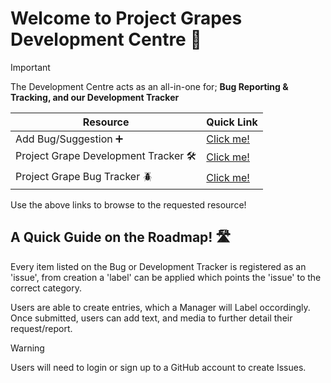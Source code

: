 # Welcome to Project Grapes Development Centre 🤖
> [!IMPORTANT]
> The Development Centre acts as an all-in-one for; **Bug Reporting & Tracking, and our Development Tracker**

| Resource    | Quick Link |
| --------    | ------- |
| Add Bug/Suggestion ➕    | [Click me!](https://github.com/DansHubNetwork/Roadmap/issues)    |
| Project Grape Development Tracker 🛠️     | [Click me!](https://github.com/users/DansHubNetwork/projects/9/views/2)    |
| Project Grape Bug Tracker 🪲   | [Click me!](https://github.com/users/DansHubNetwork/projects/5)    |

Use the above links to browse to the requested resource!

## A Quick Guide on the Roadmap! 🛣️
Every item listed on the Bug or Development Tracker is registered as an 'issue', from creation a 'label' can be applied which points the 'issue' to the correct category.

Users are able to create entries, which a Manager will Label occordingly. Once submitted, users can add text, and media to further detail their request/report.

> [!WARNING]
> Users will need to login or sign up to a GitHub account to create Issues.


